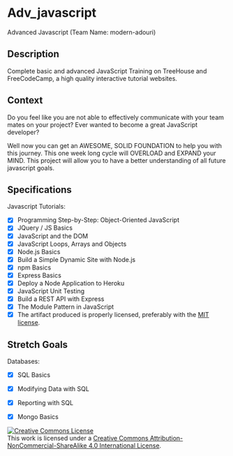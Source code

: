 # Adv_javascript 
Advanced Javascript (Team Name: modern-adouri)
## Description

Complete basic and advanced JavaScript Training on TreeHouse and FreeCodeCamp, a high quality interactive tutorial websites.
## Context

Do you feel like you are not able to effectively communicate with your team mates on your project? Ever wanted to become a great JavaScript developer? 

Well now you can get an AWESOME, SOLID FOUNDATION to help you with this journey. This one week long cycle will OVERLOAD and EXPAND your MIND. This project will allow you to have a better understanding of all future javascript goals. 
## Specifications

Javascript Tutorials:
- [x] Programming Step-by-Step: Object-Oriented JavaScript
- [x] JQuery / JS Basics
- [x] JavaScript and the DOM
- [x] JavaScript Loops, Arrays and Objects
- [x] Node.js Basics
- [x] Build a Simple Dynamic Site with Node.js
- [x] npm Basics
- [x] Express Basics
- [x] Deploy a Node Application to Heroku
- [x] JavaScript Unit Testing
- [x] Build a REST API with Express
- [x] The Module Pattern in JavaScript
- [x] The artifact produced is properly licensed, preferably with the [MIT license](https://opensource.org/licenses/MIT).

## Stretch Goals

Databases:
- [x] SQL Basics
- [x] Modifying Data with SQL
- [x] Reporting with SQL
- [x] Mongo Basics


<!-- LICENSE -->

<a rel="license" href="http://creativecommons.org/licenses/by-nc-sa/4.0/"><img alt="Creative Commons License" style="border-width:0" src="https://i.creativecommons.org/l/by-nc-sa/4.0/80x15.png" /></a>
<br />This work is licensed under a <a rel="license" href="http://creativecommons.org/licenses/by-nc-sa/4.0/">Creative Commons Attribution-NonCommercial-ShareAlike 4.0 International License</a>.
